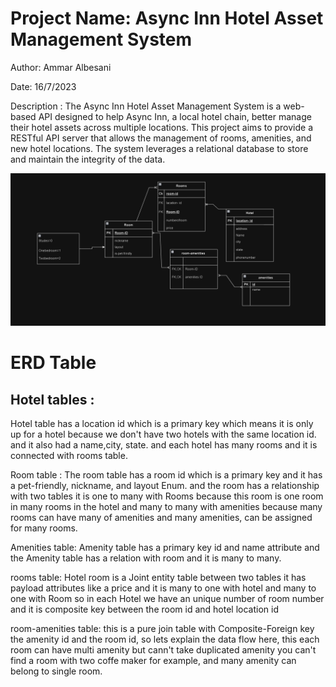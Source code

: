 # Project Name: Async Inn Hotel Asset Management System

Author: Ammar Albesani

Date: 16/7/2023

Description :
The Async Inn Hotel Asset Management System is a web-based API designed to help Async Inn, a local hotel chain, better manage their hotel assets across multiple locations. This project aims to provide a RESTful API server that allows the management of rooms, amenities, and new hotel locations. The system leverages a relational database to store and maintain the integrity of the data.

![](./Async-Inn-ERD(1).png)

# ERD Table

## Hotel tables :
Hotel table has a location id which is a primary key which means it is only up for a hotel because we don't have two hotels with the same location id. and it also had a name,city, state. and each hotel has many rooms and it is connected with rooms table.

Room table :
The room table has a room id which is a primary key and it has a pet-friendly, nickname, and layout Enum. and the room has a relationship with two tables it is one to many with Rooms because this room is one room in many rooms in the hotel and many to many with amenities because many rooms can have many of amenities and many amenities,  can be assigned for many rooms.

Amenities table:
Amenity table has a primary key  id and name attribute and the Amenity table has a relation with room and it is many to many.

rooms table:
Hotel room is a Joint entity table between two tables it has payload attributes like a price and it is many to one with hotel and many to one with Room so in each Hotel we have an unique number of room number and it is composite key between the room id and hotel location id 

room-amenities table:
this is a pure join table with Composite-Foreign key the amenity id and the room id, so lets explain the data flow here, this each room can have multi amenity but cann't take duplicated amenity you can't find a room with two coffe maker for example, and many amenity can belong to single room.

